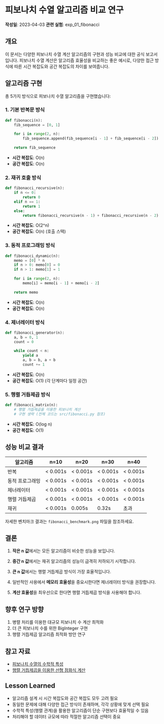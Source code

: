 # 피보나치 수열 알고리즘 비교 연구

**작성일**: 2023-04-03
**관련 실험**: exp_01_fibonacci

## 개요
이 문서는 다양한 피보나치 수열 계산 알고리즘의 구현과 성능 비교에 대한 공식 보고서입니다. 피보나치 수열 계산은 알고리즘 효율성을 비교하는 좋은 예시로, 다양한 접근 방식에 따른 시간 복잡도와 공간 복잡도의 차이를 보여줍니다.

## 알고리즘 구현
총 5가지 방식으로 피보나치 수열 알고리즘을 구현했습니다:

### 1. 기본 반복문 방식
```python
def fibonacci(n):
    fib_sequence = [0, 1]
    
    for i in range(2, n):
        fib_sequence.append(fib_sequence[i - 1] + fib_sequence[i - 2])
    
    return fib_sequence
```
- **시간 복잡도**: O(n)
- **공간 복잡도**: O(n)

### 2. 재귀 호출 방식
```python
def fibonacci_recursive(n):
    if n <= 0:
        return 0
    elif n == 1:
        return 1
    else:
        return fibonacci_recursive(n - 1) + fibonacci_recursive(n - 2)
```
- **시간 복잡도**: O(2^n)
- **공간 복잡도**: O(n) (호출 스택)

### 3. 동적 프로그래밍 방식
```python
def fibonacci_dynamic(n):
    memo = [0] * n
    if n > 0: memo[0] = 0
    if n > 1: memo[1] = 1
    
    for i in range(2, n):
        memo[i] = memo[i - 1] + memo[i - 2]
    
    return memo
```
- **시간 복잡도**: O(n)
- **공간 복잡도**: O(n)

### 4. 제너레이터 방식
```python
def fibonacci_generator(n):
    a, b = 0, 1
    count = 0
    
    while count < n:
        yield a
        a, b = b, a + b
        count += 1
```
- **시간 복잡도**: O(n)
- **공간 복잡도**: O(1) (각 단계마다 일정 공간)

### 5. 행렬 거듭제곱 방식
```python
def fibonacci_matrix(n):
    # 행렬 거듭제곱을 이용한 피보나치 계산
    # 구현 생략 (전체 코드는 src/fibonacci.py 참조)
```
- **시간 복잡도**: O(log n)
- **공간 복잡도**: O(1)

## 성능 비교 결과

| 알고리즘 | n=10 | n=20 | n=30 | n=40 |
|---------|------|------|------|------|
| 반복 | < 0.001s | < 0.001s | < 0.001s | < 0.001s |
| 동적 프로그래밍 | < 0.001s | < 0.001s | < 0.001s | < 0.001s |
| 제너레이터 | < 0.001s | < 0.001s | < 0.001s | < 0.001s |
| 행렬 거듭제곱 | < 0.001s | < 0.001s | < 0.001s | < 0.001s |
| 재귀 | < 0.001s | 0.005s | 0.32s | 초과 |

자세한 벤치마크 결과는 `fibonacci_benchmark.png` 파일을 참조하세요.

## 결론

1. **작은 n 값**에서는 모든 알고리즘이 비슷한 성능을 보입니다.

2. **중간 n 값**에서는 재귀 알고리즘의 성능이 급격히 저하되기 시작합니다.

3. **큰 n 값**에서는 행렬 거듭제곱 방식이 가장 효율적입니다.

4. 일반적인 사용에서 **메모리 효율성**을 중요시한다면 제너레이터 방식을 권장합니다.

5. **계산 효율성**을 최우선으로 한다면 행렬 거듭제곱 방식을 사용해야 합니다.

## 향후 연구 방향

1. 병렬 처리를 이용한 대규모 피보나치 수 계산 최적화
2. 더 큰 피보나치 수를 위한 BigInteger 구현
3. 행렬 거듭제곱 알고리즘 최적화 방안 연구

## 참고 자료

- [피보나치 수열의 수학적 특성](https://en.wikipedia.org/wiki/Fibonacci_number)
- [행렬 거듭제곱을 이용한 선형 점화식 계산](https://en.wikipedia.org/wiki/Exponentiation_by_squaring)

## Lesson Learned

- 알고리즘 설계 시 시간 복잡도와 공간 복잡도 모두 고려 필요
- 동일한 문제에 대해 다양한 접근 방식이 존재하며, 각각 상황에 맞게 선택 필요
- 수학적 특성(행렬 관계)을 활용한 알고리즘이 단순 구현보다 효율적일 수 있음
- 처리해야 할 데이터 규모에 따라 적절한 알고리즘 선택이 중요 